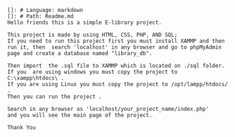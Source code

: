 
    []: # Language: markdown
    []: # Path: Readme.md
    Hello friends this is a simple E-library project.

    This project is made by using HTML, CSS, PHP, AND SQL;
    If you need to run this project first you must install XAMMP and then run it, then  search 'localhost' in any browser and go to phpMyAdmin page and create a database named "library_db".

    Then import  the .sql file to XAMMP which is located on ./sql folder.
    If you  are using windows you must copy the project to C:\xampp\htdocs\ .
    If you are using Linux you must copy the project to /opt/lampp/htdocs/ .
    Then you can run the project .

    Search in any browser as 'localhost/your_project_name/index.php' 
    and you will see the main page of the project.

    Thank You 



     


    
    

    
     